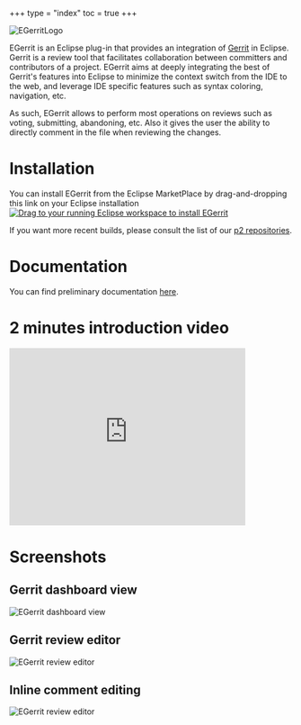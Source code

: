 +++
type = "index"
toc = true
+++

![EGerritLogo](images/EGerrit.png)

EGerrit is an Eclipse plug-in that provides an integration of [Gerrit](http://gerrit-review.googlesource.com/) in Eclipse. Gerrit is a review tool that facilitates collaboration between committers and contributors of a project. EGerrit aims at deeply integrating the best of Gerrit's features into Eclipse to minimize the context switch from the IDE to the web, and leverage IDE specific features such as syntax coloring, navigation, etc.

As such, EGerrit allows to perform most operations on reviews such as voting, submitting, abandoning, etc. Also it gives the user the ability to directly comment in the file when reviewing the changes. 

# Installation

You can install EGerrit from the Eclipse MarketPlace by drag-and-dropping this link on your Eclipse installation
<a href="http://marketplace.eclipse.org/marketplace-client-intro?mpc_install=2579663" class="drag" title="Drag to your running Eclipse workspace to install EGerrit"><img src="https://marketplace.eclipse.org/sites/all/themes/solstice/_themes/solstice_marketplace/public/images/btn-install.png" alt="Drag to your running Eclipse workspace to install EGerrit" /></a>

If you want more recent builds, please consult the list of our [p2 repositories](https://wiki.eclipse.org/EGerrit/p2_repositories).


# Documentation
You can find preliminary documentation [here](https://wiki.eclipse.org/EGerrit/p2_repositories).

# 2 minutes introduction video
<iframe width="420" height="315" src="https://www.youtube.com/embed/HM6FuBqOMKU" frameborder="0" allowfullscreen></iframe>

# Screenshots
## Gerrit dashboard view
![EGerrit dashboard view](images/EGerritDashboard.png)
## Gerrit review editor
![EGerrit review editor](images/EGerritEditor.png)
## Inline comment editing
![EGerrit review editor](images/EGerritInlineComment.png)
